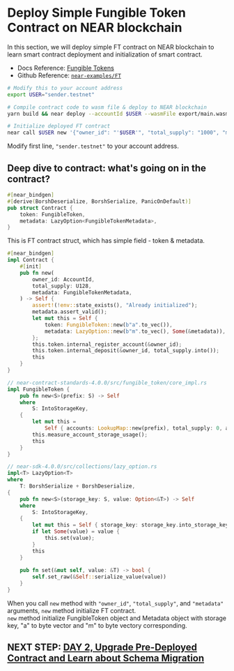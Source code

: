 # Deploy Simple Fungible Token Contract on NEAR blockchain
In this section, we will deploy simple FT contract on NEAR blockchain to learn smart contract deployment and initialization of smart contract.
* Docs Reference: [Fungible Tokens](https://docs.near.org/develop/relevant-contracts/ft)
* Github Reference: [`near-examples/FT`](https://github.com/near-examples/FT)

```bash
# Modify this to your account address
export USER="sender.testnet"

# Compile contract code to wasm file & deploy to NEAR blockchain
yarn build && near deploy --accountId $USER --wasmFile export/main.wasm

# Initialize deployed FT contract
near call $USER new '{"owner_id": "'$USER'", "total_supply": "1000", "metadata": { "spec": "ft-1.0.0", "name": "BOOM LABS TOKEN", "symbol": "BOOM", "decimals": 8 }}' --accountId $USER
```
Modify first line, `"sender.testnet"` to your account address.

## Deep dive to contract: what's going on in the contract?
```rust
#[near_bindgen]
#[derive(BorshDeserialize, BorshSerialize, PanicOnDefault)]
pub struct Contract {
    token: FungibleToken,
    metadata: LazyOption<FungibleTokenMetadata>,
}
```
This is FT contract struct, which has simple field - token & metadata.
```rust
#[near_bindgen]
impl Contract {
    #[init]
    pub fn new(
        owner_id: AccountId,
        total_supply: U128,
        metadata: FungibleTokenMetadata,
    ) -> Self {
        assert!(!env::state_exists(), "Already initialized");
        metadata.assert_valid();
        let mut this = Self {
            token: FungibleToken::new(b"a".to_vec()),
            metadata: LazyOption::new(b"m".to_vec(), Some(&metadata)),
        };
        this.token.internal_register_account(&owner_id);
        this.token.internal_deposit(&owner_id, total_supply.into());
        this
    }
}

// near-contract-standards-4.0.0/src/fungible_token/core_impl.rs
impl FungibleToken {
    pub fn new<S>(prefix: S) -> Self
    where
        S: IntoStorageKey,
    {
        let mut this =
            Self { accounts: LookupMap::new(prefix), total_supply: 0, account_storage_usage: 0 };
        this.measure_account_storage_usage();
        this
    }
}

// near-sdk-4.0.0/src/collections/lazy_option.rs
impl<T> LazyOption<T>
where
    T: BorshSerialize + BorshDeserialize,
{
    pub fn new<S>(storage_key: S, value: Option<&T>) -> Self
    where
        S: IntoStorageKey,
    {
        let mut this = Self { storage_key: storage_key.into_storage_key(), el: PhantomData };
        if let Some(value) = value {
            this.set(value);
        }
        this
    }
    
    pub fn set(&mut self, value: &T) -> bool {
        self.set_raw(&Self::serialize_value(value))
    }
}
```
When you call `new` method with `"owner_id"`, `"total_supply"`, and `"metadata"` arguments,
`new` method initialize FT contract.   
`new` method initialize FungibleToken object and Metadata object with storage key, "a" to byte vector and "m" to byte vectory corresponding. 

## NEXT STEP: [DAY 2, Upgrade Pre-Deployed Contract and Learn about Schema Migration](https://github.com/boomlabs-web3/near-meetup/tree/4.contract/upgraded-ft)
